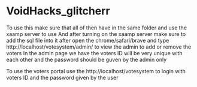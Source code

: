 # VoidHacks_glitcherr

To use this make sure that all of then have in the same folder and use the xaamp server to use
And after turning on the xaamp server make sure to add the sql file into it
after open the chrome/safari/brave and type http://localhost/votesystem/admin/ to view the admin to add or remove the voters
In the admin page we have the voters ID will be very unique with each other and the password should be guven by the admin only


To use the voters portal use the http://localhost/votesystem to login with voters ID and the password given by the user
